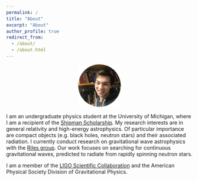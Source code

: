 ```yaml
---
permalink: /
title: "About"
excerpt: "About"
author_profile: true
redirect_from: 
  - /about/
  - /about.html
---
```

<p align="center"><img src = "/images/grantweldon.jpg" height="115" width="115"></p>


I am an undergraduate physics student at the University of Michigan, where I am a recipient of the <a href="https://shipmansociety.com/about-us/">Shipman Scholarship</a>. My research interests are in general relativity and high-energy astrophysics. Of particular importance are compact objects (e.g. black holes, neutron stars) and their associated radiation. I currently conduct research on gravitational wave astrophysics with the <a href="http://gallatin.physics.lsa.umich.edu/~keithr/MGWG.html">Riles group</a>. Our work focuses on searching for continuous gravitational waves, predicted to radiate from rapidly spinning neutron stars.

I am a member of the <a href="https://www.ligo.org">LIGO Scientific Collaboration</a> and the American Physical Society Division of Gravitational Physics.
